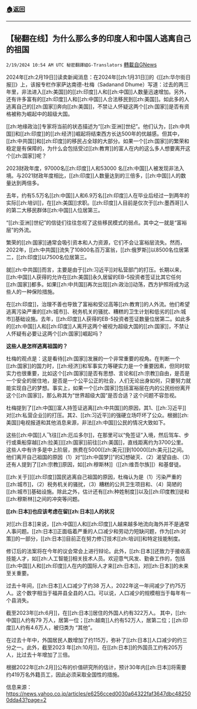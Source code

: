 ###  [:house:返回](README.md)
---


## 【秘翻在线】为什么那么多的印度人和中国人逃离自己的祖国
`2/19/2024 10:54 AM UTC 秘密翻譯組G-Translators` [轉載自GNews](https://gnews.org/articles/2322539)

2024年[[zh:2月19日]]读卖新闻消息：在2024年[[zh:1月31日]]的《[[zh:华尔街日报]]》上，该报专栏作家萨达南德\-杜梅（Sadanand Dhume）写道：过去的两三年里，非法进入[[zh:美国]]的[[zh:印度]]人和[[zh:中国]]人数量迅速增加。另外，还有许多富有的[[zh:印度]]人和[[zh:中国]]人合法移民到[[zh:美国]]。如此多的人逃离自己的[[zh:国家]]奔向[[zh:美国]]，不禁让人怀疑这两个[[zh:国家]]是否有资格被称为崛起中的超级大国。

[[zh:地缘政治]]专家将当前的状态描述为“[[zh:亚洲]]世纪”。他们认为，[[zh:中共国]]和[[zh:印度]]的[[zh:经济]]崛起将结束西方长达500年的优越感。但其中，[[zh:中共国]]和[[zh:印度]]的移民占全球的大部分。如果一个[[zh:国家]]的繁荣和稳定是有保障的，为什么会包括受过[[zh:教育]]的富人在内的这么多人想要离开这个[[zh:国家]]呢？

2023财政年度，97000名[[zh:印度]]人和53000 名[[zh:中国]]人被发现非法入境。与2021财政年度相比，[[zh:印度]]人数量达到的三倍多，[[zh:中国]]人的数量达到两倍多。

去年，约有5.5万名[[zh:中国]]人和6.9万名[[zh:印度]]人在毕业后经过一到两年的实际[[zh:培训]]，在[[zh:美国]]求职。[[zh:印度]]人目前是仅次于[[zh:墨西哥]]人的第二大移民群体[[zh:中国]]人位居第三。

“[[zh:亚洲]]世纪”的信徒们往往忽视了这些移民模式的弱点。其中之一就是“富裕层”的外流。

繁荣的[[zh:国家]]通常会吸引资本和人力资源，它们不会让富裕层流失。然而，2022年，[[zh:中共国]]流失了10800名百万富翁，[[zh:俄罗斯]]以8500名位居第二，[[zh:印度]]以7500名位居第三。

就[[zh:中共国]]而言，主要是由于[[zh:习近平]]对私营部门的打压。长期以来，[[zh:中国]]人获得的允许在[[zh:美国]]永久居留的EB-5投资者签证比其它任何[[zh:国家]]都多。如果[[zh:中共国]]再次出现[[zh:政治]]动荡，西方护照将成为这些人的一种保险措施。

在[[zh:印度]]，治理不善也导致了富裕和受过高等[[zh:教育]]的人外流。他们希望逃离污染严重的[[zh:城市]]、税务机关的骚扰、糟糕的卫生计划和低劣的[[zh:城市]]基础设施。去年，[[zh:印度]]人获得的EB-5投资者签证数量位居第二。如此多的[[zh:中国]]人和[[zh:印度]]人离开这两个被视为超级大国的[[zh:国家]]，不禁让人怀疑有必要让这两个[[zh:国家]]崛起吗？

**这些人是怎样逃离祖国的？**

杜梅的观点是：这是看待[[zh:国家]]发展的一个非常重要的视角。在判断一个[[zh:国家]]的国力时，[[zh:经济]]和军事实力等硬实力是一个重要因素，但同时软实力也很重要，比如这个[[zh:国家]]是否有思想、言论和[[zh:宗教]]自由，是否是一个安全的居住地，是否是一个公平公正的社会，人们无论出身如何，只要努力就能实现自己的梦想。事实上，如果一个[[zh:国家]]包括富裕层在内的公民纷纷离开这个[[zh:国家]]，那么称其为“世界超级大国”是否合适？这个问题不容忽视。

杜梅提到了[[zh:中国]]富人持签证逃离[[zh:中共国]]的原因，其1、[[zh:习近平]]对[[zh:私营企业]]的打压。其2、[[zh:习近平]]的强硬立场吓坏了公众。根据[[zh:美国]]电视报道和其他消息来源，非法[[zh:中国]]公民的情况大致如下。

这些[[zh:中国]]人飞往[[zh:厄瓜多尔]]，在那里可以“免签证”入境，然后驾车、步行或乘船穿越[[zh:拉美]][[zh:国家]]前往[[zh:美国]]，直线距离约为3700公里。这些人中有许多是中上阶层，旅费在5000[[zh:美元]]到10000[[zh:美元]]之间。他们离开自己祖国的原因（1）对“[[zh:中国梦]]”的幻想破灭、（2）渴望自由、（3）还有人提到了[[zh:宗教]]原因，如[[zh:穆斯林]]（[[zh:维吾尔族]]）和基督徒。

[[zh:关于]][[zh:印度]]国民逃离自己祖国的原因，杜梅认为是（1）污染严重的[[zh:城市]]，（2）税务机关的骚扰，（3）糟糕的公共卫生项目和、（4）简陋的[[zh:城市]]基础设施。除此之外，估计还有[[zh:种姓制度]]以及[[zh:印度教]]徒和[[zh:穆斯林]]之间的冲突等问题。

**[[zh:日本]]也应该考虑在留[[zh:日本]]人的状况**

对[[zh:日本]]来说，[[zh:中国]]人和[[zh:印度]]人越来越多地流向海外并不是通常人事问题。[[zh:日本]]正面临着严重的人口减少和劳动力短缺问题，作为[[zh:对策]]的一部分，[[zh:日本]]目前正在努力修订技术[[zh:培训]]和特定技能制度。

修订后的法案将在今年的议会常会上进行辩论。此外，[[zh:日本]]还致力于接收高技能人才，如[[zh:人工智能]]相关技术人员。欢迎意气风发、勤奋工作的，包括[[zh:中国]]人和[[zh:印度]]人在内的国际人才来[[zh:日本]]，对[[zh:日本]]的未来至关重要。

过去十年间，[[zh:日本]]人口减少了约38 万人，2022年这一年间减少了约75万人。这个数字相当于福井县全县的人口。可以说，人口减少的规模相当于每年有一个县消失。

截至2023年[[zh:6月]]，在[[zh:日本]]居住的外国人约有322万人。 其中，[[zh:中国]]人约有79 万人，居第一位；[[zh:越南]]人约有52万人，居第二位；[[zh:印度]]人约有4.6万人，被归类为 “其他”。

在过去十年中，外国居民人数增加了约115万，弥补了[[zh:日本]]人口减少的约三分之一。此外，截至2023 年[[zh:10月]]，在[[zh:日本]]的外国员工约有205万人，比过去十年增加了三倍。

根据2022年[[zh:2月]]公布的价值研究所的估计，预计30年内[[zh:日本]]将需要约419万名外籍员工，因此必须采取全国性的措施。

信息来源：https://news.yahoo.co.jp/articles/e6256cced0030a64322faf3647dbc482500dda43?page=2
